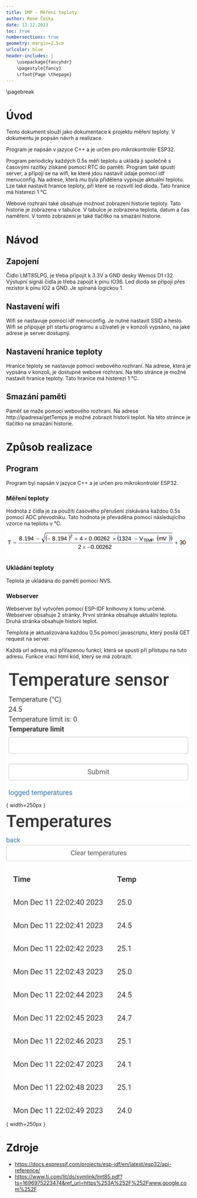 ```yaml
---
title: IMP - Měření teploty
author: René Češka
date: 12.12.2023
toc: true
numbersections: true
geometry: margin=2.5cm
urlcolor: blue
header-includes: |
    \usepackage{fancyhdr}
    \pagestyle{fancy}
    \rfoot{Page \thepage}
---
```





\pagebreak

# Úvod

Tento dokument slouží jako dokumentace k projektu měření teploty. V dokumentu je popsán návrh a realizace.

Program je napsán v jazyce C++ a je určen pro mikrokontrolér ESP32.

Program periodicky každých 0.5s měří teplotu a ukládá ji společně s časovými razítky získané pomocí RTC do paměti. Program také spustí server, a připojí se na wifi, ke které jdou nastavit údaje pomocí idf menuconfig.
Na adrese, která mu byla přidělena vypisuje aktuální teplotu. Lze také nastavit hranice teploty, při které se rozsvítí led dioda. Tato hranice má histerezi 1 °C.

Webové rozhraní také obsahuje možnost zobrazení historie teploty. Tato historie je zobrazena v tabulce. V tabulce je zobrazena teplota, datum a čas naměření.
V tomto zobrazení je také tlačítko na smazání historie.


# Návod

## Zapojení

Čidlo LMT85LPG, je třeba připojit k 3.3V a GND desky Wemos D1 r32. Výstupní signál čidla je třeba zapojit k pinu IO36. Led dioda se připojí přes rezistor k pinu IO2 a GND. Je spínaná logickou 1.

## Nastavení wifi

Wifi se nastavuje pomocí idf menuconfig. Je nutné nastavit SSID a heslo. Wifi se připojuje při startu programu a uživateli je v konzoli vypsáno, na jaké adrese je server dostupný.

## Nastavení hranice teploty

Hranice teploty se nastavuje pomocí webového rozhraní. Na adrese, která je vypsána v konzoli, je dostupné webové rozhraní. Na této stránce je možné nastavit hranice teploty. Tato hranice má histerezi 1 °C.

## Smazání paměti

Paměť se maže pomocí webového rozhraní. Na adrese http://ipadresa/getTemps je možné zobrazit historii teplot. Na této stránce je tlačítko na smazání historie.


# Způsob realizace

## Program

Program byl napsán v jazyce C++ a je určen pro mikrokontrolér ESP32.

### Měření teploty

Hodnota z čidla je za použití časového přerušení získávána každou 0.5s pomocí ADC převodníku. Tato hodnota je převáděna pomocí následujícího vzorce na teplotu v °C.

![výpočet teploty](img/temp_eq.png)

### Ukládání teploty

Teplota je ukládána do paměti pomocí NVS.

### Webserver

Webserver byl vytvořen pomocí ESP-IDF knihovny k tomu určené. Webserver obsahuje 2 stránky. První stránka obsahuje aktuální teplotu. Druhá stránka obsahuje historii teplot.

Templota je aktualizována každou 0.5s pomocí javascriptu, který posílá GET request na server.

Každá url adresa, má přiřazenou funkci, která se spustí při přístupu na tuto adresu. Funkce vrací html kód, který se má zobrazit.

![main page](img/main_page.jpg){ width=250px }
![temperature page](img/temp_page.jpg){ width=250px }


# Zdroje

- https://docs.espressif.com/projects/esp-idf/en/latest/esp32/api-reference/
- https://www.ti.com/lit/ds/symlink/lmt85.pdf?ts=1696975223474&ref_url=https%253A%252F%252Fwww.google.com%252F

